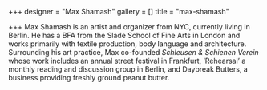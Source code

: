 +++
designer = "Max Shamash"
gallery = []
title = "max-shamash"

+++
Max Shamash is an artist and organizer from NYC, currently living in Berlin. He has a BFA from the Slade School of Fine Arts in London and works primarily with textile production, body language and architecture. Surrounding his art practice, Max co-founded _Schleusen & Schienen Verein_ whose work includes an annual street festival in Frankfurt, ‘Rehearsal’ a monthly reading and discussion group in Berlin, and Daybreak Butters, a business providing freshly ground peanut butter.